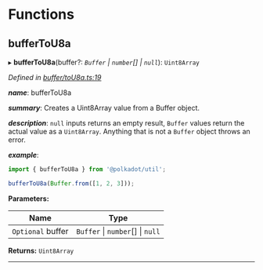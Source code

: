 

# Functions

<a id="buffertou8a"></a>

##  bufferToU8a

▸ **bufferToU8a**(buffer?: *`Buffer` \| `number`[] \| `null`*): `Uint8Array`

*Defined in [buffer/toU8a.ts:19](https://github.com/polkadot-js/common/blob/7b0a39a/packages/util/src/buffer/toU8a.ts#L19)*

*__name__*: bufferToU8a

*__summary__*: Creates a Uint8Array value from a Buffer object.

*__description__*: `null` inputs returns an empty result, `Buffer` values return the actual value as a `Uint8Array`. Anything that is not a `Buffer` object throws an error.

*__example__*:   

```javascript
import { bufferToU8a } from '@polkadot/util';

bufferToU8a(Buffer.from([1, 2, 3]));
```

**Parameters:**

| Name | Type |
| ------ | ------ |
| `Optional` buffer | `Buffer` \| `number`[] \| `null` |

**Returns:** `Uint8Array`

___

